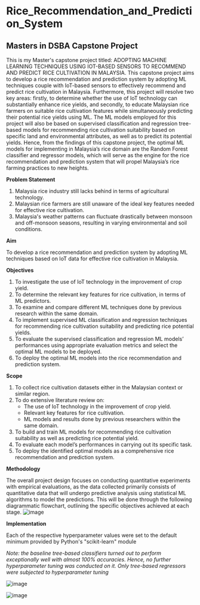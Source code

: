 # Rice_Recommendation_and_Prediction_System
## Masters in DSBA Capstone Project


This is my Master's capstone project titled: ADOPTING MACHINE LEARNING TECHNIQUES USING IOT-BASED SENSORS TO RECOMMEND AND PREDICT RICE CULTIVATION IN MALAYSIA. This capstone project aims to develop a rice recommendation and prediction system by adopting ML techniques couple with IoT-based sensors to effectively recommend and predict rice cultivation in Malaysia. Furthermore, this project will resolve two key areas: firstly, to determine whether the use of IoT technology can substantially enhance rice yields, and secondly, to educate Malaysian rice farmers on suitable rice cultivation features while simultaneously predicting their potential rice yields using ML. The ML models employed for this project will also be based on supervised classification and regression tree-based models for recommending rice cultivation suitability based on specific land and environmental attributes, as well as to predict its potential yields. Hence, from the findings of this capstone project, the optimal ML models for implementing in Malaysia’s rice domain are the Random Forest classifier and regressor models, which will serve as the engine for the rice recommendation and prediction system that will propel Malaysia’s rice farming practices to new heights.

**Problem Statement**
1. Malaysia rice industry still lacks behind in terms of agricultural technology.
2. Malaysian rice farmers are still unaware of the ideal key features needed for effective rice cultivation.
3. Malaysia's weather patterns can fluctuate drastically between monsoon and off-monsoon seasons, resulting in varying environmental and soil conditions.
   

**Aim**

To develop a rice recommendation and prediction system by adopting ML techniques based on IoT data for effective rice cultivation in Malaysia.


**Objectives**
1.	To investigate the use of IoT technology in the improvement of crop yield. 
2.	To determine the relevant key features for rice cultivation, in terms of ML predictors. 
3.	To examine and compare different ML techniques done by previous research within the same domain. 
4.	To implement supervised ML classification and regression techniques for recommending rice cultivation suitability and predicting rice potential yields.
5.	To evaluate the supervised classification and regression ML models’ performances using appropriate evaluation metrics and select the optimal ML models to be deployed.
6.	To deploy the optimal ML models into the rice recommendation and prediction system.


**Scope**
1. To collect rice cultivation datasets either in the Malaysian context or similar region. 
2. To do extensive literature review on:
   - The use of IoT technology in the improvement of crop yield.
   - Relevant key features for rice cultivation.
   - ML models and results done by previous researchers within the same domain.
3. To build and train ML models for recommending rice cultivation suitability as well as predicting rice potential yield.
4. To evaluate each model’s performances in carrying out its specific task. 
5. To  deploy the identified optimal models as a comprehensive rice recommendation and prediction system.


**Methodology**

The overall project design focuses on conducting quantitative experiments with empirical evaluations, as the data collected primarily consists of quantitative data that will undergo predictive analysis using statistical ML algorithms to model the predictions. This will be done through the following diagrammatic flowchart, outlining the specific objectives achieved at each stage.
![image](https://github.com/justin950717/Rice_Recommendation_and_Prediction_System/assets/95216403/4894aa1e-989e-4827-b761-fb8ac7a8c5bb)


**Implementation**

Each of the respective hyperparameter values were set to the default minimum provided by Python's "scikit-learn" module

*Note: the baseline tree-based classifiers turned out to perform exceptionally well with almost 100% accuracies. Hence, no further hyperparameter tuning was conducted on it. Only tree-based regressors were subjected to hyperparameter tuning*

![image](https://github.com/justin950717/Rice_Recommendation_and_Prediction_System/assets/95216403/ac3f3dec-bc34-4c6b-b43c-1e7962e3a661)

![image](https://github.com/justin950717/Rice_Recommendation_and_Prediction_System/assets/95216403/097b5416-02f3-4a16-876c-7e28a0047aee)


